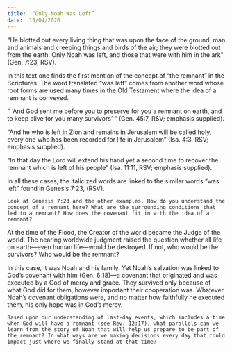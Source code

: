 ```yaml
---
title:  “Only Noah Was Left”
date:  15/04/2020
---
```


“He blotted out every living thing that was upon the face of the ground, man and animals and creeping things and birds of the air; they were blotted out from the earth. Only Noah was left, and those that were with him in the ark” (Gen. 7:23, RSV).

In this text one finds the first mention of the concept of “the remnant” in the Scriptures. The word translated “was left” comes from another word whose root forms are used many times in the Old Testament where the idea of a remnant is conveyed.

“ ‘And God sent me before you to preserve for you a remnant on earth, and to keep alive for you many survivors’ ” (Gen. 45:7, RSV; emphasis supplied).

“And he who is left in Zion and remains in Jerusalem will be called holy, every one who has been recorded for life in Jerusalem” (Isa. 4:3, RSV; emphasis supplied).

“In that day the Lord will extend his hand yet a second time to recover the remnant which is left of his people” (Isa. 11:11, RSV; emphasis supplied).

In all these cases, the italicized words are linked to the similar words “was left” found in Genesis 7:23, (RSV).

`Look at Genesis 7:23 and the other examples. How do you understand the concept of a remnant here? What are the surrounding conditions that led to a remnant? How does the covenant fit in with the idea of a remnant?`

At the time of the Flood, the Creator of the world became the Judge of the world. The nearing worldwide judgment raised the question whether all life on earth—even human life—would be destroyed. If not, who would be the survivors? Who would be the remnant?

In this case, it was Noah and his family. Yet Noah’s salvation was linked to God’s covenant with him (Gen. 6:18)—a covenant that originated and was executed by a God of mercy and grace. They survived only because of what God did for them, however important their cooperation was. Whatever Noah’s covenant obligations were, and no matter how faithfully he executed them, his only hope was in God’s mercy.

`Based upon our understanding of last-day events, which includes a time when God will have a remnant (see Rev. 12:17), what parallels can we learn from the story of Noah that will help us prepare to be part of the remnant? In what ways are we making decisions every day that could impact just where we finally stand at that time?`
